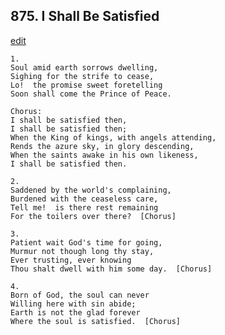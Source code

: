 
## 875.  I Shall Be Satisfied
[edit](https://docs.google.com/document/d/1v9T_F%2DAF0N4fPdIAiOnVXVIRfe1OnmRp/edit?mode=html)



    1.
    Soul amid earth sorrows dwelling,
    Sighing for the strife to cease,
    Lo!  the promise sweet foretelling
    Soon shall come the Prince of Peace.

    Chorus:
    I shall be satisfied then,
    I shall be satisfied then;
    When the King of kings, with angels attending,
    Rends the azure sky, in glory descending,
    When the saints awake in his own likeness,
    I shall be satisfied then.

    2.
    Saddened by the world's complaining,
    Burdened with the ceaseless care,
    Tell me!  is there rest remaining
    For the toilers over there?  [Chorus]

    3.
    Patient wait God's time for going,
    Murmur not though long thy stay,
    Ever trusting, ever knowing
    Thou shalt dwell with him some day.  [Chorus]

    4.
    Born of God, the soul can never
    Willing here with sin abide;
    Earth is not the glad forever
    Where the soul is satisfied.  [Chorus]
